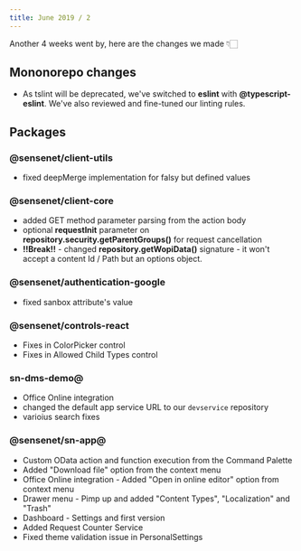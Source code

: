 ```yaml
---
title: June 2019 / 2
---
```


Another 4 weeks went by, here are the changes we made 👇🏻

## Mononorepo changes
 - As tslint will be deprecated, we've switched to **eslint** with **@typescript-eslint**. We've also reviewed and fine-tuned our linting rules.
  
## Packages

### @sensenet/client-utils
 - fixed deepMerge implementation for falsy but defined values

### @sensenet/client-core
 - added GET method parameter parsing from the action body
 - optional **requestInit** parameter on **repository.security.getParentGroups()** for request cancellation
 - **!!Break!!** - changed **repository.getWopiData()** signature - it won't accept a content Id / Path but an options object.
 
### @sensenet/authentication-google
 - fixed sanbox attribute's value
 
### @sensenet/controls-react
 - Fixes in ColorPicker control
 - Fixes in Allowed Child Types control

### sn-dms-demo@
 - Office Online integration
 - changed the default app service URL to our ``devservice`` repository
 - varioius search fixes

### @sensenet/sn-app@
 - Custom OData action and function execution from the Command Palette
 - Added "Download file" option from the context menu
 - Office Online integration - Added "Open in online editor" option from context menu
 - Drawer menu - Pimp up and added "Content Types", "Localization" and "Trash"
 - Dashboard - Settings and first version
 - Added Request Counter Service
 - Fixed theme validation issue in PersonalSettings

